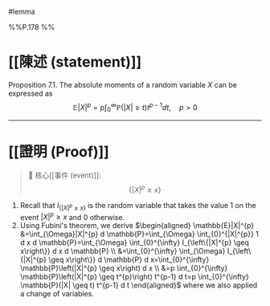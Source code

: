 #lemma

%%P.178 %%

# [[陳述 (statement)]]
Proposition 7.1. The absolute moments of a random variable $X$ can be expressed as
$$
\mathbb{E}|X|^{p}=p \int_{0}^{\infty} \mathbb{P}(|X| \geq t) t^{p-1} d t, \quad p>0
$$


---
# [[證明 (Proof)]]

> 🦐 核心[[事件 (event)]]: $$\{|X|^{p} \geq x\}$$

1. Recall that $I_{\left\{|X|^{p} \geq x\right\}}$ is the random variable that takes the value 1 on the event $|X|^{p} \geq x$ and 0 otherwise. 
2. Using Fubini's theorem, we derive
$\begin{aligned}
\mathbb{E}|X|^{p} &=\int_{\Omega}|X|^{p} d \mathbb{P}=\int_{\Omega} \int_{0}^{|X|^{p}} 1 d x d \mathbb{P}=\int_{\Omega} \int_{0}^{\infty} I_{\left\{|X|^{p} \geq x\right\}} d x d \mathbb{P} \\
&=\int_{0}^{\infty} \int_{\Omega} I_{\left\{|X|^{p} \geq x\right\}} d \mathbb{P} d x=\int_{0}^{\infty} \mathbb{P}\left(|X|^{p} \geq x\right) d x \\
&=p \int_{0}^{\infty} \mathbb{P}\left(|X|^{p} \geq t^{p}\right) t^{p-1} d t=p \int_{0}^{\infty} \mathbb{P}(|X| \geq t) t^{p-1} d t
\end{aligned}$
where we also applied a change of variables.
